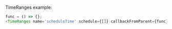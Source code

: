 TimeRanges example:

```js
func = () => {};
<TimeRanges name='scheduleTime' schedule={[]} callbackFromParent={func}/>
```